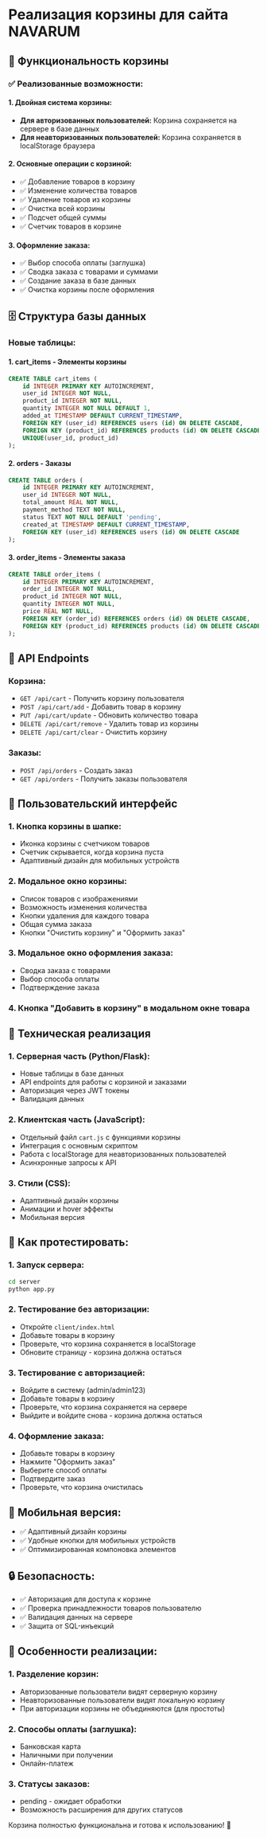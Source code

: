# Реализация корзины для сайта NAVARUM

## 🛒 Функциональность корзины

### ✅ Реализованные возможности:

#### 1. **Двойная система корзины:**
- **Для авторизованных пользователей:** Корзина сохраняется на сервере в базе данных
- **Для неавторизованных пользователей:** Корзина сохраняется в localStorage браузера

#### 2. **Основные операции с корзиной:**
- ✅ Добавление товаров в корзину
- ✅ Изменение количества товаров
- ✅ Удаление товаров из корзины
- ✅ Очистка всей корзины
- ✅ Подсчет общей суммы
- ✅ Счетчик товаров в корзине

#### 3. **Оформление заказа:**
- ✅ Выбор способа оплаты (заглушка)
- ✅ Сводка заказа с товарами и суммами
- ✅ Создание заказа в базе данных
- ✅ Очистка корзины после оформления

## 🗄️ Структура базы данных

### Новые таблицы:

#### 1. **cart_items** - Элементы корзины
```sql
CREATE TABLE cart_items (
    id INTEGER PRIMARY KEY AUTOINCREMENT,
    user_id INTEGER NOT NULL,
    product_id INTEGER NOT NULL,
    quantity INTEGER NOT NULL DEFAULT 1,
    added_at TIMESTAMP DEFAULT CURRENT_TIMESTAMP,
    FOREIGN KEY (user_id) REFERENCES users (id) ON DELETE CASCADE,
    FOREIGN KEY (product_id) REFERENCES products (id) ON DELETE CASCADE,
    UNIQUE(user_id, product_id)
);
```

#### 2. **orders** - Заказы
```sql
CREATE TABLE orders (
    id INTEGER PRIMARY KEY AUTOINCREMENT,
    user_id INTEGER NOT NULL,
    total_amount REAL NOT NULL,
    payment_method TEXT NOT NULL,
    status TEXT NOT NULL DEFAULT 'pending',
    created_at TIMESTAMP DEFAULT CURRENT_TIMESTAMP,
    FOREIGN KEY (user_id) REFERENCES users (id) ON DELETE CASCADE
);
```

#### 3. **order_items** - Элементы заказа
```sql
CREATE TABLE order_items (
    id INTEGER PRIMARY KEY AUTOINCREMENT,
    order_id INTEGER NOT NULL,
    product_id INTEGER NOT NULL,
    quantity INTEGER NOT NULL,
    price REAL NOT NULL,
    FOREIGN KEY (order_id) REFERENCES orders (id) ON DELETE CASCADE,
    FOREIGN KEY (product_id) REFERENCES products (id) ON DELETE CASCADE
);
```

## 🔌 API Endpoints

### Корзина:
- `GET /api/cart` - Получить корзину пользователя
- `POST /api/cart/add` - Добавить товар в корзину
- `PUT /api/cart/update` - Обновить количество товара
- `DELETE /api/cart/remove` - Удалить товар из корзины
- `DELETE /api/cart/clear` - Очистить корзину

### Заказы:
- `POST /api/orders` - Создать заказ
- `GET /api/orders` - Получить заказы пользователя

## 🎨 Пользовательский интерфейс

### 1. **Кнопка корзины в шапке:**
- Иконка корзины с счетчиком товаров
- Счетчик скрывается, когда корзина пуста
- Адаптивный дизайн для мобильных устройств

### 2. **Модальное окно корзины:**
- Список товаров с изображениями
- Возможность изменения количества
- Кнопки удаления для каждого товара
- Общая сумма заказа
- Кнопки "Очистить корзину" и "Оформить заказ"

### 3. **Модальное окно оформления заказа:**
- Сводка заказа с товарами
- Выбор способа оплаты
- Подтверждение заказа

### 4. **Кнопка "Добавить в корзину" в модальном окне товара**

## 🔧 Техническая реализация

### 1. **Серверная часть (Python/Flask):**
- Новые таблицы в базе данных
- API endpoints для работы с корзиной и заказами
- Авторизация через JWT токены
- Валидация данных

### 2. **Клиентская часть (JavaScript):**
- Отдельный файл `cart.js` с функциями корзины
- Интеграция с основным скриптом
- Работа с localStorage для неавторизованных пользователей
- Асинхронные запросы к API

### 3. **Стили (CSS):**
- Адаптивный дизайн корзины
- Анимации и hover эффекты
- Мобильная версия

## 🧪 Как протестировать:

### 1. **Запуск сервера:**
```bash
cd server
python app.py
```

### 2. **Тестирование без авторизации:**
- Откройте `client/index.html`
- Добавьте товары в корзину
- Проверьте, что корзина сохраняется в localStorage
- Обновите страницу - корзина должна остаться

### 3. **Тестирование с авторизацией:**
- Войдите в систему (admin/admin123)
- Добавьте товары в корзину
- Проверьте, что корзина сохраняется на сервере
- Выйдите и войдите снова - корзина должна остаться

### 4. **Оформление заказа:**
- Добавьте товары в корзину
- Нажмите "Оформить заказ"
- Выберите способ оплаты
- Подтвердите заказ
- Проверьте, что корзина очистилась

## 📱 Мобильная версия:
- ✅ Адаптивный дизайн корзины
- ✅ Удобные кнопки для мобильных устройств
- ✅ Оптимизированная компоновка элементов

## 🔒 Безопасность:
- ✅ Авторизация для доступа к корзине
- ✅ Проверка принадлежности товаров пользователю
- ✅ Валидация данных на сервере
- ✅ Защита от SQL-инъекций

## 🎯 Особенности реализации:

### 1. **Разделение корзин:**
- Авторизованные пользователи видят серверную корзину
- Неавторизованные пользователи видят локальную корзину
- При авторизации корзины не объединяются (для простоты)

### 2. **Способы оплаты (заглушка):**
- Банковская карта
- Наличными при получении
- Онлайн-платеж

### 3. **Статусы заказов:**
- pending - ожидает обработки
- Возможность расширения для других статусов

Корзина полностью функциональна и готова к использованию! 🎉 
